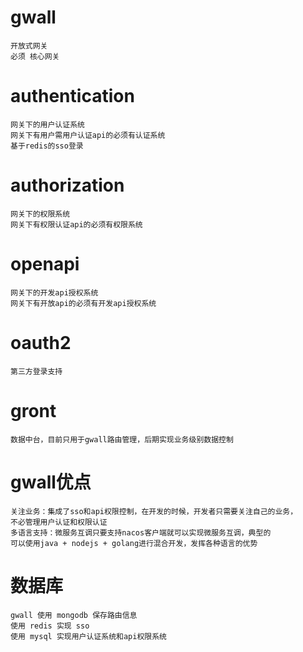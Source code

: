 # gwall
    开放式网关
    必须 核心网关
    
# authentication
    网关下的用户认证系统
    网关下有用户需用户认证api的必须有认证系统
    基于redis的sso登录
# authorization
    网关下的权限系统
    网关下有权限认证api的必须有权限系统
# openapi
    网关下的开发api授权系统
    网关下有开放api的必须有开发api授权系统
    
# oauth2
    第三方登录支持
    
# gront
    数据中台，目前只用于gwall路由管理，后期实现业务级别数据控制
    
# gwall优点
    关注业务：集成了sso和api权限控制，在开发的时候，开发者只需要关注自己的业务，
    不必管理用户认证和权限认证
    多语言支持：微服务互调只要支持nacos客户端就可以实现微服务互调，典型的
    可以使用java + nodejs + golang进行混合开发，发挥各种语言的优势

    
# 数据库
    gwall 使用 mongodb 保存路由信息
    使用 redis 实现 sso
    使用 mysql 实现用户认证系统和api权限系统